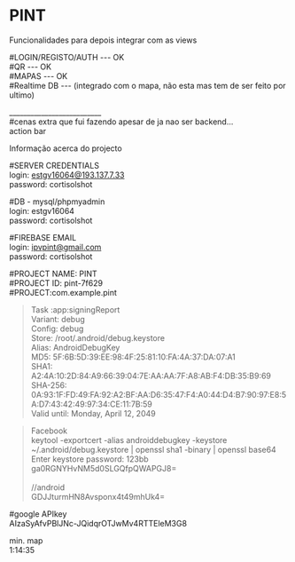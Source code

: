 # PINT


<bold>Funcionalidades para depois integrar com as views<bold>
 
#LOGIN/REGISTO/AUTH --- OK<br>
#QR --- OK<br>
#MAPAS --- OK <br>
#Realtime DB --- (integrado com o mapa, não esta mas tem de ser feito por ultimo) <br>


__________________________ <br>
#cenas extra que fui fazendo apesar de ja nao ser backend... <br>
action bar




<bold>Informação acerca do projecto<bold>
  
#SERVER CREDENTIALS<br>
login: estgv16064@193.137.7.33<br>
password: cortisolshot

#DB - mysql/phpmyadmin<br>
login: estgv16064<br>
password: cortisolshot

#FIREBASE EMAIL<br> 
login: ipvpint@gmail.com<br>
password: cortisolshot

#PROJECT NAME: PINT<br>
#PROJECT ID: pint-7f629<br>
#PROJECT:com.example.pint

> Task :app:signingReport<br>
Variant: debug<br>
Config: debug<br>
Store: /root/.android/debug.keystore<br>
Alias: AndroidDebugKey<br>
MD5: 5F:6B:5D:39:EE:98:4F:25:81:10:FA:4A:37:DA:07:A1<br>
SHA1: A2:4A:10:2D:84:A9:66:39:04:7E:AA:AA:7F:A8:AB:F4:DB:35:B9:69<br>
SHA-256: 0A:93:1F:FD:49:FA:92:A2:BF:AA:D6:35:47:F4:A0:44:D4:B7:90:97:E8:5A:D7:43:42:49:97:34:CE:11:7B:59<br>
Valid until: Monday, April 12, 2049


>Facebook<br>
keytool -exportcert -alias androiddebugkey -keystore ~/.android/debug.keystore | openssl sha1 -binary | openssl base64<br>
Enter keystore password:  123bb<br>
ga0RGNYHvNM5d0SLGQfpQWAPGJ8=<br><br>
//android<br>
GDJJturmHN8Avsponx4t49mhUk4=



#google APIkey<br>
AIzaSyAfvPBlJNc-JQidqrOTJwMv4RTTEleM3G8<br>

min. map <br>
1:14:35
